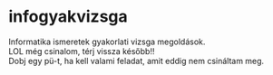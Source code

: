 # infogyakvizsga
Informatika ismeretek gyakorlati vizsga megoldások. <br/>
LOL még csinalom, térj vissza később!!<br/>
Dobj egy pü-t, ha kell valami feladat, amit eddig nem csináltam meg.
